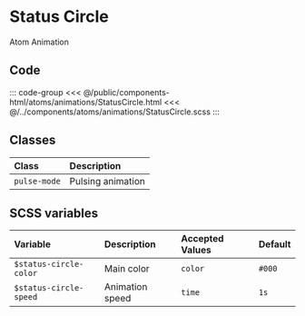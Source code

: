 # Status Circle
<Badge type="tip">Atom</Badge> <Badge type="info">Animation</Badge>

## Code

<div class="dev-section">
    <!--@include: ../../public/components-html/atoms/animations/StatusCircle.html -->
</div>

::: code-group
<<< @/public/components-html/atoms/animations/StatusCircle.html
<<< @/../components/atoms/animations/StatusCircle.scss
:::


## Classes

| Class        | Description       |
|:-------------|:------------------|
| `pulse-mode` | Pulsing animation |

## SCSS variables

| Variable                 | Description     | Accepted Values | Default |
|:-------------------------|:----------------|:----------------|:--------|
| `$status-circle-color`   | Main color      | `color`         | `#000`  |
| `$status-circle-speed`   | Animation speed | `time`          | `1s`    |


<style lang="scss">
@import "../../theme.scss";

$status-circle-color: $primary-color;

@import "components/atoms/animations/StatusCircle.scss";
</style>
